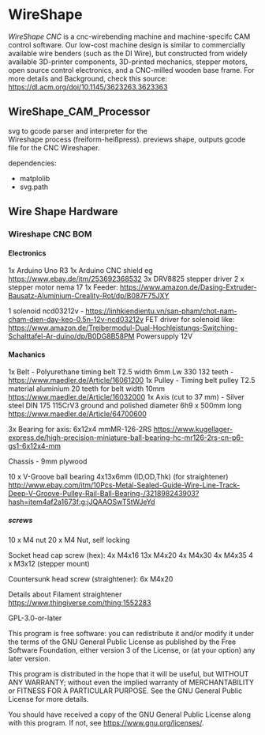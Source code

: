 # WireShape

*WireShape CNC* is a cnc-wirebending machine and machine-specifc CAM control software. Our low-cost machine design is
similar to commercially available wire benders (such as the DI Wire), but constructed from widely available
3D-printer components, 3D-printed mechanics, stepper motors, open source control electronics, and a CNC-milled wooden base frame. 
For more details and Background, check this source:
https://dl.acm.org/doi/10.1145/3623263.3623363

## WireShape_CAM_Processor
svg to gcode parser and interpreter for the  
Wireshape process (freiform-heißpress). 
previews shape, outputs gcode file for the CNC Wireshaper. 

dependencies: 
- matplolib 
- svg.path




## Wire Shape Hardware

### Wireshape CNC BOM

#### Electronics
1x Arduino Uno R3
1x Arduino CNC shield eg https://www.ebay.de/itm/253692368532
3x DRV8825 stepper driver
2 x stepper motor nema 17 
1x Feeder:  https://www.amazon.de/Dasing-Extruder-Bausatz-Aluminium-Creality-Rot/dp/B087F75JXY

1 solenoid ncd03212v - https://linhkiendientu.vn/san-pham/chot-nam-cham-dien-day-keo-0.5n-12v-ncd03212v
FET driver for solenoid like: https://www.amazon.de/Treibermodul-Dual-Hochleistungs-Switching-Schalttafel-Ar-duino/dp/B0DG8B58PM
Powersupply 12V

#### Machanics
1x Belt - Polyurethane timing belt T2.5 width 6mm Lw 330 132 teeth - https://www.maedler.de/Article/16061200
1x Pulley - Timing belt pulley T2.5 material aluminium 20 teeth for belt width 10mm https://www.maedler.de/Article/16032000
1x Axis (cut to 37 mm) -  Silver steel DIN 175 115CrV3 ground and polished diameter 6h9 x 500mm long https://www.maedler.de/Article/64700600

3x Bearing for axis:  6x12x4 mmMR-126-2RS https://www.kugellager-express.de/high-precision-miniature-ball-bearing-hc-mr126-2rs-cn-p6-gs1-6x12x4-mm


Chassis - 9mm plywood

10 x V-Groove ball bearing 4x13x6mm (ID,OD,Thk) (for straightener)
http://www.ebay.com/itm/10Pcs-Metal-Sealed-Guide-Wire-Line-Track-Deep-V-Groove-Pulley-Rail-Ball-Bearing-/321898243903?hash=item4af2a1673f:g:jJQAAOSwT5tWJeYd

##### screws

10 x M4 nut
20 x M4 Nut, self locking

Socket head cap screw (hex):
4x  M4x16
13x M4x20
4x  M4x30
4x  M4x35
4 x M3x12 (stepper mount)

Countersunk head screw (straightener):
6x M4x20


Details about Filament straightener 
https://www.thingiverse.com/thing:1552283


GPL-3.0-or-later

This program is free software: you can redistribute it and/or modify it
under the terms of the GNU General Public License as published by the Free Software Foundation,
either version 3 of the License, or (at your option) any later version.

This program is distributed in the hope that it will be useful,
but WITHOUT ANY WARRANTY; without even the implied warranty of MERCHANTABILITY
or FITNESS FOR A PARTICULAR PURPOSE. See the GNU General Public License
for more details.

You should have received a copy of the GNU General Public License along with
this program. If not, see <https://www.gnu.org/licenses/>.
